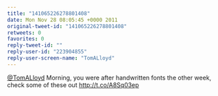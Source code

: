 ```yaml
---
title: "141065226278801408"
date: Mon Nov 28 08:05:45 +0000 2011
original-tweet-id: "141065226278801408"
retweets: 0
favorites: 0
reply-tweet-id: ""
reply-user-id: "223904855"
reply-user-screen-name: "TomALloyd"
---
```

<a href="https://twitter.com/TomALloyd">@TomALloyd</a> Morning, you were after handwritten fonts the other week, check some of these out http://t.co/A8Sq03ep
